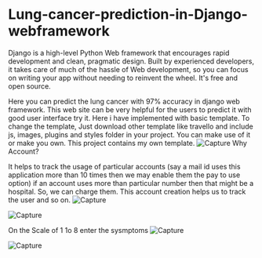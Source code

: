 # Lung-cancer-prediction-in-Django-webframework
Django is a high-level Python Web framework that encourages rapid development and clean, pragmatic design. Built by experienced developers, it takes care of much of the hassle of Web development, so you can focus on writing your app without needing to reinvent the wheel. It's free and open source.

Here you can predict the lung cancer with 97% accuracy in django web framework. This web site can be very helpful for the users to predict it with good user interface try it.
Here i have implemented with basic template. To change the template, Just download other template like travello and include js, images, plugins and styles folder in your project. You can make use of it or make you own. This project contains my own template.
![Capture](https://user-images.githubusercontent.com/60873202/90883731-054d3180-e3cc-11ea-8377-bcee38cea610.PNG)
Why Account?

It helps to track the usage of particular accounts (say a mail id uses this application more than 10 times then we may enable them the pay to use option) if an account uses more than particular number then that might be a hospital. So, we can charge them. This account creation helps us to track the user and so on.
![Capture](https://user-images.githubusercontent.com/60873202/90889112-236b5f80-e3d5-11ea-9e7d-de6d3056d393.PNG)

![Capture](https://user-images.githubusercontent.com/60873202/90888591-33367400-e3d4-11ea-9eae-ded19dbae7f5.PNG)

On the Scale of 1 1o 8 enter the sysmptoms
![Capture](https://user-images.githubusercontent.com/60873202/90889399-bd330c80-e3d5-11ea-8685-b781d09346cf.PNG)


![Capture](https://user-images.githubusercontent.com/60873202/90889505-f10e3200-e3d5-11ea-9be8-dc675ce137fc.PNG)
